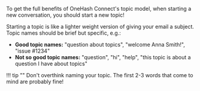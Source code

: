 To get the full benefits of OneHash Connect's topic model, when starting a new
conversation, you should start a new topic!

Starting a topic is like a lighter weight version of giving your email a subject.
Topic names should be brief but specific, e.g.:

* **Good topic names:** "question about topics", "welcome Anna Smith!", "issue #1234"
* **Not so good topic names:** "question", "hi", "help", "this topic is about
a question I have about topics"

!!! tip ""
    Don't overthink naming your topic. The first 2-3 words that come to mind
    are probably fine!
